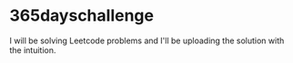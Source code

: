 # 365dayschallenge

I will be solving Leetcode problems and I'll be uploading the solution with the intuition.

